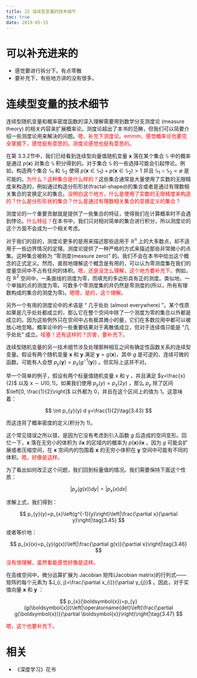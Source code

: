 ```yaml
---
title: 22 连续型变量的技术细节
toc: true
date: 2019-05-15
---
```

# 可以补充进来的

- 感觉要进行拆分下。有点零散
- 要补充下，有些地方讲的没有很多。


# 连续型变量的技术细节

连续型随机变量和概率密度函数的深入理解需要用到数学分支测度论 (measure theory) 的相关内容来扩展概率论。测度论超出了本书的范畴，但我们可以简要介绍一些测度论用来解决的问题。<span style="color:red;">嗯，补充下测度论。emmm，感觉概率论也要完全掌握下，感觉挺有意思的。测度论感觉也挺有意思的。</span>

在第 3.3.2节中，我们已经看到连续型向量值随机变量 $\mathbf{x}$ 落在某个集合 $\mathbb{S}$ 中的概率是通过 $p(\boldsymbol{x})$ 对集合 $\mathbb{S}$ 积分得到的。对于集合 $\mathbb{S}$ 的一些选择可能会引起悖论。例如，构造两个集合 $\mathbb{S}_1$ 和 $\mathbb{S}_2$ 使得 $p\left(\boldsymbol{x} \in \mathbb{S}_{1}\right)+p\left(\boldsymbol{x} \in \mathbb{S}_{2}\right)>1$ 并且 $\mathbb{S}_{1} \cap \mathbb{S}_{2}=\emptyset$ 是可能的。<span style="color:red;">为什么？这种集合是什么样的？</span>这些集合通常是大量使用了实数的无限精度来构造的，例如通过构造分形形状(fractal-shaped)的集合或者是通过有理数相关集合的变换定义的集合。<span style="color:red;">没明白这个地方，什么是使用了实数的无限精度来构造的？什么是分形形状的集合？什么是通过有理数相关集合的变换定义的集合？</span>

测度论的一个重要贡献就是提供了一些集合的特征，使得我们在计算概率时不会遇到悖论。<span style="color:red;">什么特征？</span>在本书中，我们只对相对简单的集合进行积分，所以测度论的这个方面不会成为一个相关考虑。

对于我们的目的，测度论更多的是用来描述那些适用于 $\mathbb{R}^{n}$ 上的大多数点，却不适用于一些边界情况的定理。测度论提供了一种严格的方式来描述那些非常微小的点集。这种集合被称为 “零测度(measure zero)” 的。我们不会在本书中给出这个概念的正式定义。然而，直观地理解这个概念是有用的，可以认为零测度集在我们的度量空间中不占有任何的体积。<span style="color:red;">嗯，还是没怎么理解，这个地方要补充下。</span>例如，在 $\mathbb{R}^{2}$ 空间中，一条直线的测度为零，而填充的多边形具有正的测度。类似地，一个单独的点的测度为零。可数多个零测度集的并仍然是零测度的(所以，所有有理数构成的集合的测度为零)。<span style="color:red;">嗯嗯，是的，这个理解。</span>

另外一个有用的测度论中的术语是 “ 几乎处处 (almost everywhere) ”。某个性质如果是几乎处处都成立的，那么它在整个空间中除了一个测度为零的集合以外都是成立的。因为这些例外只在空间中占有极其微小的量，它们在多数应用中都可以被放心地忽略。概率论中的一些重要结果对于离散值成立，但对于连续值只能是 “几乎处处” 成立。<span style="color:red;">哇塞！还有这样的？厉害，要补充下。</span>

连续型随机变量的另一技术细节涉及处理那种相互之间有确定性函数关系的连续型变量。假设有两个随机变量 $\mathbf{x}$ 和 $\mathbf{y}$ 满足 $\boldsymbol{y}=g(\boldsymbol{x})$，其中 $g$ 是可逆的、连续可微的函数。可能有人会想 $p_{y}(\boldsymbol{y})=p_{x}\left(g^{-1}(\boldsymbol{y})\right)$ 。但实际上这并不对。

举一个简单的例子，假设有两个标量值随机变量 $\mathrm{x}$ 和 $\mathrm{y}$ ，并且满足 $y=\frac{x}{2}$ 以及 $\mathrm{x} \sim U(0,1)$。如果我们使用 $p_{y}(y)=p_{x}(2 y)$ ，那么 $p_{y}$ 除了区间 $\left[0, \frac{1}{2}\right]$ 以外都为 $0$，并且在这个区间上的值为 $1$。这意味着：

$$
\int p_{y}(y) d y=\frac{1}{2}\tag{3.43}
$$



而这违背了概率密度的定义(积分为 1)。


这个常见错误之所以错，是因为它没有考虑到引入函数 $g$ 后造成的空间变形。回忆一下，$\boldsymbol{x}$ 落在无穷小的体积为 $\delta \boldsymbol{x}$ 的区域内的概率为 $p(\boldsymbol{x}) \delta \boldsymbol{x}$ 。因为 $g$ 可能会扩展或者压缩空间，在 $\boldsymbol{x}$ 空间内的包围着 $\boldsymbol{x}$ 的无穷小体积在 $\boldsymbol{y}$ 空间中可能有不同的体积。<span style="color:red;">嗯。好像是这样。</span>

为了看出如何改正这个问题，我们回到标量值的情况。我们需要保持下面这个性质：

$$
\left|p_{y}(g(x)) d y\right|=\left|p_{x}(x) d x\right|\tag{3.44}
$$


求解上式，我们得到：

$$
p_{y}(y)=p_{x}\left(g^{-1}(y)\right)\left|\frac{\partial x}{\partial y}\right|\tag{3.45}
$$

或者等价地：

$$
p_{x}(x)=p_{y}(g(x))\left|\frac{\partial g(x)}{\partial x}\right|\tag{3.46}
$$

<span style="color:red;">没有很理解，虽然看能感觉好像是这样。</span>

在高维空间中，微分运算扩展为 Jacobian 矩阵(Jacobian matrix)的行列式——矩阵的每个元素为 $J_{i, j}=\frac{\partial x_{i}}{\partial y_{j}}$ 。因此，对于实值向量 $\boldsymbol{x}$ 和 $\boldsymbol{y}$ ：


$$
p_{x}(\boldsymbol{x})=p_{y}(g(\boldsymbol{x}))\left|\operatorname{det}\left(\frac{\partial g(\boldsymbol{x})}{\partial \boldsymbol{x}}\right)\right|\tag{3.47}
$$

<span style="color:red;">嗯，这个也要补充下。</span>


# 相关

- 《深度学习》花书
